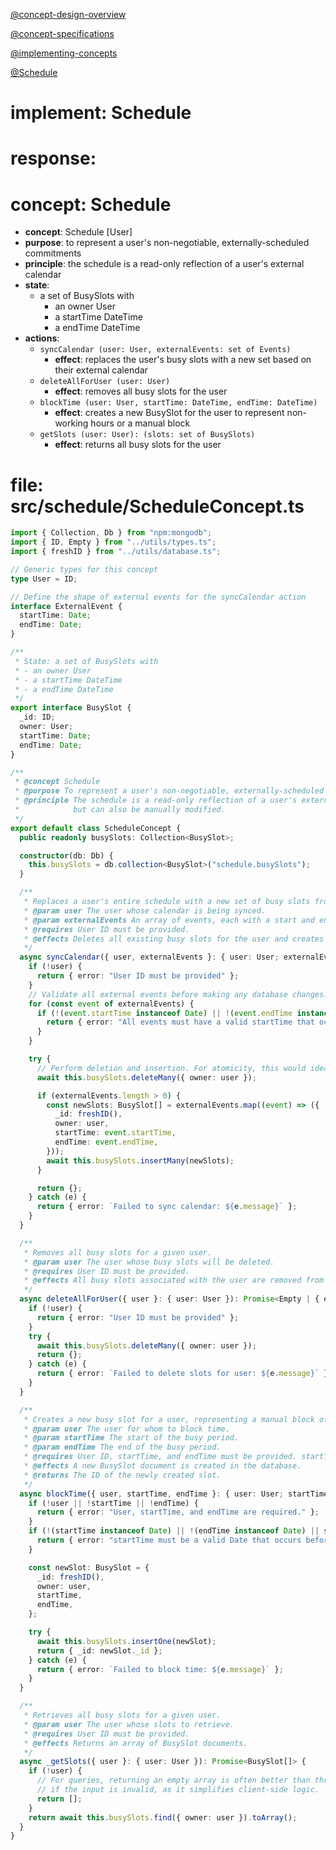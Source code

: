 [@concept-design-overview](../../background/concept-design-overview.md)

[@concept-specifications](../../background/concept-specifications.md)

[@implementing-concepts](../../background/implementing-concepts.md)

[@Schedule](Schedule.md)

# implement: Schedule


# response:

# concept: Schedule
*   **concept**: Schedule \[User]
*   **purpose**: to represent a user's non-negotiable, externally-scheduled commitments
*   **principle**: the schedule is a read-only reflection of a user's external calendar
*   **state**:
    *   a set of BusySlots with
        *   an owner User
        *   a startTime DateTime
        *   a endTime DateTime
*   **actions**:
    *   `syncCalendar (user: User, externalEvents: set of Events)`
        *   **effect**: replaces the user's busy slots with a new set based on their external calendar
    *   `deleteAllForUser (user: User)`
        *   **effect**: removes all busy slots for the user
    *   `blockTime (user: User, startTime: DateTime, endTime: DateTime)`
        *   **effect**: creates a new BusySlot for the user to represent non-working hours or a manual block
    *   `getSlots (user: User): (slots: set of BusySlots)`
        *   **effect**: returns all busy slots for the user

# file: src/schedule/ScheduleConcept.ts
```typescript
import { Collection, Db } from "npm:mongodb";
import { ID, Empty } from "../utils/types.ts";
import { freshID } from "../utils/database.ts";

// Generic types for this concept
type User = ID;

// Define the shape of external events for the syncCalendar action
interface ExternalEvent {
  startTime: Date;
  endTime: Date;
}

/**
 * State: a set of BusySlots with
 * - an owner User
 * - a startTime DateTime
 * - a endTime DateTime
 */
export interface BusySlot {
  _id: ID;
  owner: User;
  startTime: Date;
  endTime: Date;
}

/**
 * @concept Schedule
 * @purpose To represent a user's non-negotiable, externally-scheduled commitments.
 * @principle The schedule is a read-only reflection of a user's external calendar,
 *            but can also be manually modified.
 */
export default class ScheduleConcept {
  public readonly busySlots: Collection<BusySlot>;

  constructor(db: Db) {
    this.busySlots = db.collection<BusySlot>("schedule.busySlots");
  }

  /**
   * Replaces a user's entire schedule with a new set of busy slots from an external source.
   * @param user The user whose calendar is being synced.
   * @param externalEvents An array of events, each with a start and end time.
   * @requires User ID must be provided.
   * @effects Deletes all existing busy slots for the user and creates new ones based on the provided events.
   */
  async syncCalendar({ user, externalEvents }: { user: User; externalEvents: ExternalEvent[] }): Promise<Empty | { error: string }> {
    if (!user) {
      return { error: "User ID must be provided" };
    }
    // Validate all external events before making any database changes.
    for (const event of externalEvents) {
      if (!(event.startTime instanceof Date) || !(event.endTime instanceof Date) || event.startTime >= event.endTime) {
        return { error: "All events must have a valid startTime that occurs before its endTime." };
      }
    }

    try {
      // Perform deletion and insertion. For atomicity, this would ideally be in a transaction.
      await this.busySlots.deleteMany({ owner: user });

      if (externalEvents.length > 0) {
        const newSlots: BusySlot[] = externalEvents.map((event) => ({
          _id: freshID(),
          owner: user,
          startTime: event.startTime,
          endTime: event.endTime,
        }));
        await this.busySlots.insertMany(newSlots);
      }

      return {};
    } catch (e) {
      return { error: `Failed to sync calendar: ${e.message}` };
    }
  }

  /**
   * Removes all busy slots for a given user.
   * @param user The user whose busy slots will be deleted.
   * @requires User ID must be provided.
   * @effects All busy slots associated with the user are removed from the database.
   */
  async deleteAllForUser({ user }: { user: User }): Promise<Empty | { error: string }> {
    if (!user) {
      return { error: "User ID must be provided" };
    }
    try {
      await this.busySlots.deleteMany({ owner: user });
      return {};
    } catch (e) {
      return { error: `Failed to delete slots for user: ${e.message}` };
    }
  }

  /**
   * Creates a new busy slot for a user, representing a manual block of time.
   * @param user The user for whom to block time.
   * @param startTime The start of the busy period.
   * @param endTime The end of the busy period.
   * @requires User ID, startTime, and endTime must be provided. startTime must be before endTime.
   * @effects A new BusySlot document is created in the database.
   * @returns The ID of the newly created slot.
   */
  async blockTime({ user, startTime, endTime }: { user: User; startTime: Date; endTime: Date }): Promise<{ _id: ID } | { error: string }> {
    if (!user || !startTime || !endTime) {
      return { error: "User, startTime, and endTime are required." };
    }
    if (!(startTime instanceof Date) || !(endTime instanceof Date) || startTime >= endTime) {
      return { error: "startTime must be a valid Date that occurs before endTime." };
    }

    const newSlot: BusySlot = {
      _id: freshID(),
      owner: user,
      startTime,
      endTime,
    };

    try {
      await this.busySlots.insertOne(newSlot);
      return { _id: newSlot._id };
    } catch (e) {
      return { error: `Failed to block time: ${e.message}` };
    }
  }

  /**
   * Retrieves all busy slots for a given user.
   * @param user The user whose slots to retrieve.
   * @requires User ID must be provided.
   * @effects Returns an array of BusySlot documents.
   */
  async _getSlots({ user }: { user: User }): Promise<BusySlot[]> {
    if (!user) {
      // For queries, returning an empty array is often better than throwing an error
      // if the input is invalid, as it simplifies client-side logic.
      return [];
    }
    return await this.busySlots.find({ owner: user }).toArray();
  }
}
```